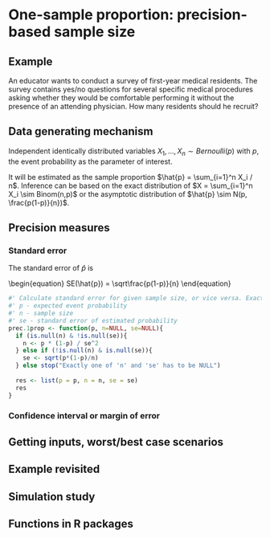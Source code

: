 # One-sample proportion: precision-based sample size

## Example

An educator wants to conduct a survey of first-year medical residents. The survey contains yes/no questions for several specific medical procedures asking whether they would be comfortable performing it without the presence of an attending physician. How many residents should he recruit?

## Data generating mechanism

Independent identically distributed variables $X_1, \ldots, X_n \sim Bernoulli(p)$ with $p$, the event probability as the parameter of interest.

It will be estimated as the sample proportion $\hat{p} = \sum_{i=1}^n X_i / n$. Inference can be based on the exact distribution of $X = \sum_{i=1}^n X_i \sim Binom(n,p)$ or the asymptotic distribution of $\hat{p} \sim N(p, \frac{p(1-p)}{n})$.

## Precision measures

### Standard error

The standard error of $\hat{p}$ is

\begin{equation}
SE(\hat{p}) = \sqrt\frac{p(1-p)}{n} 
\end{equation}



```r
#' Calculate standard error for given sample size, or vice versa. Exactly one of 'n' and 'se' has to be NULL
#' p - expected event probability
#' n - sample size
#' se - standard error of estimated probability
prec.1prop <- function(p, n=NULL, se=NULL){
  if (is.null(n) & !is.null(se)){
    n <- p * (1-p) / se^2
  } else if (!is.null(n) & is.null(se)){
    se <- sqrt(p*(1-p)/n)
  } else stop("Exactly one of 'n' and 'se' has to be NULL")
  
  res <- list(p = p, n = n, se = se)
  res
}
```

### Confidence interval or margin of error

## Getting inputs, worst/best case scenarios

## Example revisited 

## Simulation study

## Functions in R packages
